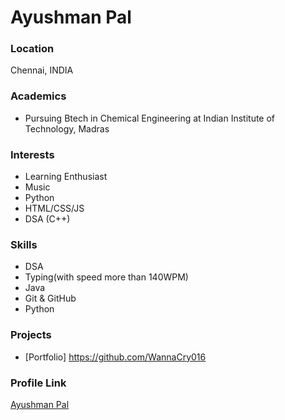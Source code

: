 # Ayushman Pal

### Location

Chennai, INDIA

### Academics

- Pursuing Btech in Chemical Engineering at Indian Institute of Technology, Madras

### Interests

- Learning Enthusiast
- Music
- Python
- HTML/CSS/JS
- DSA (C++)

### Skills

- DSA
- Typing(with speed more than 140WPM)
- Java
- Git & GitHub 
- Python

### Projects

- [Portfolio] https://github.com/WannaCry016

### Profile Link

[Ayushman Pal](https://github.com/WannaCry016)